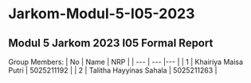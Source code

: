 # Jarkom-Modul-5-I05-2023

## Modul 5 Jarkom 2023 I05 Formal Report

Group Members:
| No |  Name    |  NRP  |
| ---       |   ---     |---  |
|     1     |     Khairiya Maisa Putri    | 5025211192 |
|     2     |     Talitha Hayyinas Sahala    |  5025211263 |
